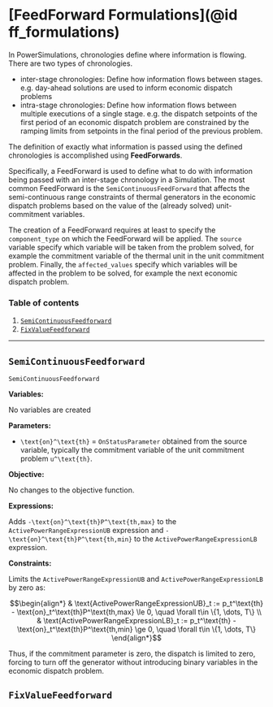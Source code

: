 # [FeedForward Formulations](@id ff_formulations)

In PowerSimulations, chronologies define where information is flowing. There are two types
of chronologies.

- inter-stage chronologies: Define how information flows between stages. e.g. day-ahead solutions are used to inform economic dispatch problems
- intra-stage chronologies: Define how information flows between multiple executions of a single stage. e.g. the dispatch setpoints of the first period of an economic dispatch problem are constrained by the ramping limits from setpoints in the final period of the previous problem.

The definition of exactly what information is passed using the defined chronologies is accomplished using **FeedForwards**.

Specifically, a FeedForward is used to define what to do with information being passed with an inter-stage chronology in a Simulation. The most common FeedForward is the `SemiContinuousFeedForward` that affects the semi-continuous range constraints of thermal generators in the economic dispatch problems based on the value of the (already solved) unit-commitment variables.

The creation of a FeedForward requires at least to specify the `component_type` on which the FeedForward will be applied. The `source` variable specify which variable will be taken from the problem solved, for example the commitment variable of the thermal unit in the unit commitment problem. Finally, the `affected_values` specify which variables will be affected in the problem to be solved, for example the next economic dispatch problem.

### Table of contents

1. [`SemiContinuousFeedforward`](#SemiContinuousFeedForward)
2. [`FixValueFeedforward`](#FixValueFeedforward)


---

## `SemiContinuousFeedforward`

```@docs
SemiContinuousFeedforward
```

**Variables:**

No variables are created

**Parameters:**

- ``\text{on}^\text{th}`` = `OnStatusParameter` obtained from the source variable, typically the commitment variable of the unit commitment problem ``u^\text{th}``.

**Objective:**

No changes to the objective function.

**Expressions:**

Adds ``-\text{on}^\text{th}P^\text{th,max}`` to the `ActivePowerRangeExpressionUB` expression and ``-\text{on}^\text{th}P^\text{th,min}`` to the `ActivePowerRangeExpressionLB` expression.

**Constraints:**

Limits the `ActivePowerRangeExpressionUB` and `ActivePowerRangeExpressionLB` by zero as:

```math
\begin{align*}
&  \text{ActivePowerRangeExpressionUB}_t := p_t^\text{th} - \text{on}_t^\text{th}P^\text{th,max} \le 0, \quad  \forall t\in \{1, \dots, T\}  \\
&  \text{ActivePowerRangeExpressionLB}_t := p_t^\text{th} - \text{on}_t^\text{th}P^\text{th,min} \ge 0, \quad  \forall t\in \{1, \dots, T\} 
\end{align*}
```

Thus, if the commitment parameter is zero, the dispatch is limited to zero, forcing to turn off the generator without introducing binary variables in the economic dispatch problem.

## `FixValueFeedforward`

